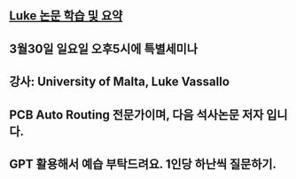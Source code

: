 ## [Luke 논문 학습 및 요약](./luke.md)

## 3월30일 일요일 오후5시에 특별세미나
## 강사: University of Malta, Luke Vassallo
## PCB Auto Routing 전문가이며, 다음 석사논문 저자 입니다.
## GPT 활용해서 예습 부탁드려요. 1인당 하난씩 질문하기.
